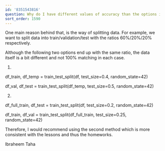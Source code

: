 ```yaml
---
id: '8351543816'
question: Why do I have different values of accuracy than the options in the homework?
sort_order: 1590
---
```


One main reason behind that, is the way of splitting data. For example, we want to split data into train/validation/test with the ratios 60%/20%/20% respectively.

Although the following two options end up with the same ratio, the data itself is a bit different and not 100% matching in each case.

1)

df_train, df_temp = train_test_split(df, test_size=0.4, random_state=42)

df_val, df_test = train_test_split(df_temp, test_size=0.5, random_state=42)

2)

df_full_train, df_test = train_test_split(df, test_size=0.2, random_state=42)

df_train, df_val = train_test_split(df_full_train, test_size=0.25, random_state=42)

Therefore, I would recommend using the second method which is more consistent with the lessons and thus the homeworks.

Ibraheem Taha

